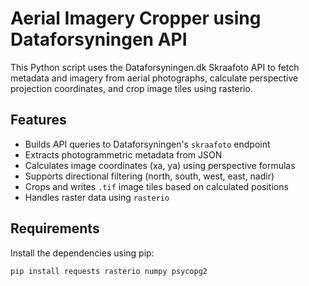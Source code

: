 # Aerial Imagery Cropper using Dataforsyningen API

This Python script uses the Dataforsyningen.dk Skraafoto API to fetch metadata and imagery from aerial photographs, calculate perspective projection coordinates, and crop image tiles using rasterio.

## Features

- Builds API queries to Dataforsyningen's `skraafoto` endpoint
- Extracts photogrammetric metadata from JSON
- Calculates image coordinates (xa, ya) using perspective formulas
- Supports directional filtering (north, south, west, east, nadir)
- Crops and writes `.tif` image tiles based on calculated positions
- Handles raster data using `rasterio`

## Requirements

Install the dependencies using pip:

```bash
pip install requests rasterio numpy psycopg2
